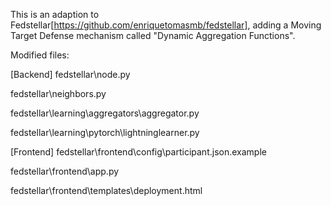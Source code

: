 This is an adaption to Fedstellar[https://github.com/enriquetomasmb/fedstellar], adding a Moving Target Defense mechanism called "Dynamic Aggregation Functions".

Modified files:

[Backend]
fedstellar\node.py

fedstellar\neighbors.py

fedstellar\learning\aggregators\aggregator.py

fedstellar\learning\pytorch\lightninglearner.py

[Frontend]
fedstellar\frontend\config\participant.json.example

fedstellar\frontend\app.py

fedstellar\frontend\templates\deployment.html